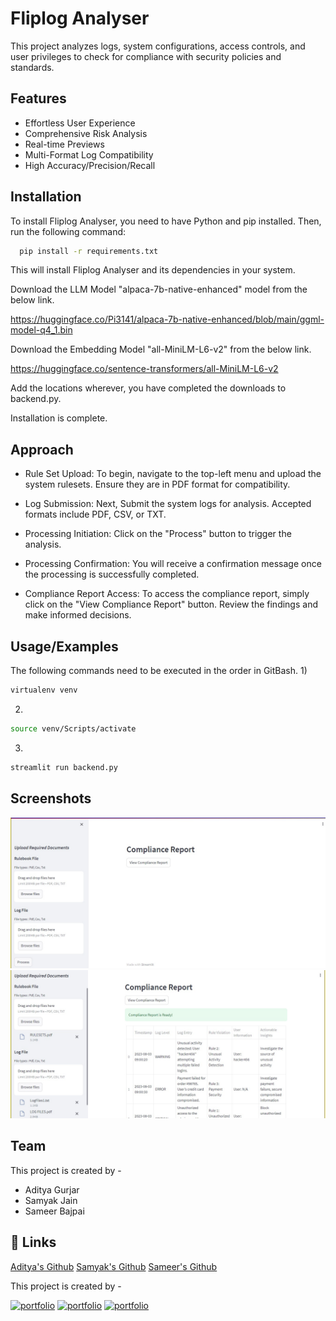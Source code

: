 
# Fliplog Analyser

This project analyzes logs, system configurations,
access controls, and user privileges to check for compliance with security policies and
standards.


## Features

- Effortless User Experience
- Comprehensive Risk Analysis
- Real-time Previews
- Multi-Format Log Compatibility
- High Accuracy/Precision/Recall



## Installation

To install Fliplog Analyser, you need to have Python and pip installed. Then, run the following command:

```bash
  pip install -r requirements.txt
````
This will install Fliplog Analyser and its dependencies in your system.

Download the LLM Model "alpaca-7b-native-enhanced" model from the below link.

https://huggingface.co/Pi3141/alpaca-7b-native-enhanced/blob/main/ggml-model-q4_1.bin
    
Download the Embedding Model "all-MiniLM-L6-v2" from the below link.

https://huggingface.co/sentence-transformers/all-MiniLM-L6-v2

Add the locations wherever, you have completed the downloads to backend.py.

Installation is complete.

## Approach 


- Rule Set Upload: To begin, navigate to the top-left menu and upload the system rulesets. Ensure they are in PDF format for compatibility.

- Log Submission: Next, Submit the system logs for analysis. Accepted formats include PDF, CSV, or TXT. 

- Processing Initiation: Click on the "Process" button to trigger the analysis. 

- Processing Confirmation: You will receive a confirmation message once the processing is successfully completed. 

- Compliance Report Access: To access the compliance report, simply click on the "View Compliance Report" button. Review the findings and make informed decisions.
## Usage/Examples

The following commands need to be executed in the order in GitBash.
1)
```bash 
virtualenv venv
```
2)
```bash
source venv/Scripts/activate
```
3)
```bash
streamlit run backend.py 
```





## Screenshots

![App Screenshot](Image1.jpg)
![App Screenshot](Image2.jpg)

## Team 

This project is created by - 
- Aditya Gurjar 
- Samyak Jain 
- Sameer Bajpai
## 🔗 Links

[Aditya's Github](https://github.com/gurjaraditya)
[Samyak's Github](https://github.com/Sam9685)
[Sameer's Github](https://github.com/bajpai13)

This project is created by -  

[![portfolio](https://img.shields.io/badge/my_portfolio-000?style=for-the-badge&logo=ko-fi&logoColor=white)](https://github.com/gurjaraditya)
[![portfolio](https://img.shields.io/badge/my_portfolio-000?style=for-the-badge&logo=ko-fi&logoColor=white)](https://github.com/Sam9685)
[![portfolio](https://img.shields.io/badge/my_portfolio-000?style=for-the-badge&logo=ko-fi&logoColor=white)](https://github.com/bajpai13)

